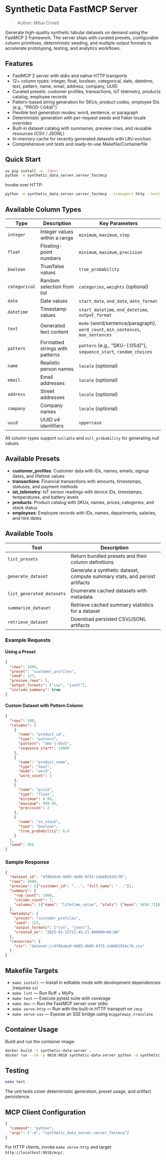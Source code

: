 # Synthetic Data FastMCP Server

> Author: Mihai Criveti

Generate high-quality synthetic tabular datasets on demand using the FastMCP 2 framework. The
server ships with curated presets, configurable column primitives, deterministic seeding, and
multiple output formats to accelerate prototyping, testing, and analytics workflows.

## Features

- FastMCP 2 server with stdio and native HTTP transports
- 12+ column types: integer, float, boolean, categorical, date, datetime, text, pattern, name, email, address, company, UUID
- Curated presets: customer profiles, transactions, IoT telemetry, products catalog, employee records
- Pattern-based string generation for SKUs, product codes, employee IDs (e.g., "PROD-{:04d}")
- Flexible text generation modes: word, sentence, or paragraph
- Deterministic generation with per-request seeds and Faker locale overrides
- Built-in dataset catalog with summaries, preview rows, and reusable resources (CSV / JSONL)
- In-memory cache for recently generated datasets with LRU eviction
- Comprehensive unit tests and ready-to-use Makefile/Containerfile

## Quick Start

```bash
uv pip install -e .[dev]
python -m synthetic_data_server.server_fastmcp
```

Invoke over HTTP:

```bash
python -m synthetic_data_server.server_fastmcp --transport http --host localhost --port 9018
```

## Available Column Types

| Type | Description | Key Parameters |
| --- | --- | --- |
| `integer` | Integer values within a range | `minimum`, `maximum`, `step` |
| `float` | Floating-point numbers | `minimum`, `maximum`, `precision` |
| `boolean` | True/false values | `true_probability` |
| `categorical` | Random selection from list | `categories`, `weights` (optional) |
| `date` | Date values | `start_date`, `end_date`, `date_format` |
| `datetime` | Timestamp values | `start_datetime`, `end_datetime`, `output_format` |
| `text` | Generated text content | `mode` (word/sentence/paragraph), `word_count`, `min_sentences`, `max_sentences` |
| `pattern` | Formatted strings with patterns | `pattern` (e.g., "SKU-{:05d}"), `sequence_start`, `random_choices` |
| `name` | Realistic person names | `locale` (optional) |
| `email` | Email addresses | `locale` (optional) |
| `address` | Street addresses | `locale` (optional) |
| `company` | Company names | `locale` (optional) |
| `uuid` | UUID v4 identifiers | `uppercase` |

All column types support `nullable` and `null_probability` for generating null values.

## Available Presets

- **customer_profiles**: Customer data with IDs, names, emails, signup dates, and lifetime values
- **transactions**: Financial transactions with amounts, timestamps, statuses, and payment methods
- **iot_telemetry**: IoT sensor readings with device IDs, timestamps, temperatures, and battery levels
- **products**: Product catalog with SKUs, names, prices, categories, and stock status
- **employees**: Employee records with IDs, names, departments, salaries, and hire dates

## Available Tools

| Tool | Description |
| --- | --- |
| `list_presets` | Return bundled presets and their column definitions |
| `generate_dataset` | Generate a synthetic dataset, compute summary stats, and persist artifacts |
| `list_generated_datasets` | Enumerate cached datasets with metadata |
| `summarize_dataset` | Retrieve cached summary statistics for a dataset |
| `retrieve_dataset` | Download persisted CSV/JSONL artifacts |

### Example Requests

#### Using a Preset
```json
{
  "rows": 1000,
  "preset": "customer_profiles",
  "seed": 123,
  "preview_rows": 5,
  "output_formats": ["csv", "jsonl"],
  "include_summary": true
}
```

#### Custom Dataset with Pattern Column
```json
{
  "rows": 500,
  "columns": [
    {
      "name": "product_id",
      "type": "pattern",
      "pattern": "SKU-{:05d}",
      "sequence_start": 10000
    },
    {
      "name": "product_name",
      "type": "text",
      "mode": "word",
      "word_count": 3
    },
    {
      "name": "price",
      "type": "float",
      "minimum": 9.99,
      "maximum": 999.99,
      "precision": 2
    },
    {
      "name": "in_stock",
      "type": "boolean",
      "true_probability": 0.8
    }
  ],
  "seed": 456
}
```

### Sample Response

```json
{
  "dataset_id": "4f86a6a9-9d05-4b86-8f25-2ab861924c70",
  "rows": 1000,
  "preview": [{"customer_id": "...", "full_name": "..."}],
  "summary": {
    "row_count": 1000,
    "column_count": 7,
    "columns": [{"name": "lifetime_value", "stats": {"mean": 9450.71}}]
  },
  "metadata": {
    "preset": "customer_profiles",
    "seed": 123,
    "output_formats": ["csv", "jsonl"],
    "created_at": "2025-01-15T12:45:21.000000+00:00"
  },
  "resources": {
    "csv": "dataset://4f86a6a9-9d05-4b86-8f25-2ab861924c70.csv"
  }
}
```

## Makefile Targets

- `make install` — Install in editable mode with development dependencies (requires `uv`)
- `make lint` — Run Ruff + MyPy
- `make test` — Execute pytest suite with coverage
- `make dev` — Run the FastMCP server over stdio
- `make serve-http` — Run with the built-in HTTP transport on `/mcp`
- `make serve-sse` — Expose an SSE bridge using `mcpgateway.translate`

## Container Usage

Build and run the container image:

```bash
docker build -t synthetic-data-server .
docker run --rm -p 9018:9018 synthetic-data-server python -m synthetic_data_server.server_fastmcp --transport http --host 0.0.0.0 --port 9018
```

## Testing

```bash
make test
```

The unit tests cover deterministic generation, preset usage, and artifact persistence.

## MCP Client Configuration

```json
{
  "command": "python",
  "args": ["-m", "synthetic_data_server.server_fastmcp"]
}
```

For HTTP clients, invoke `make serve-http` and target `http://localhost:9018/mcp/`.
